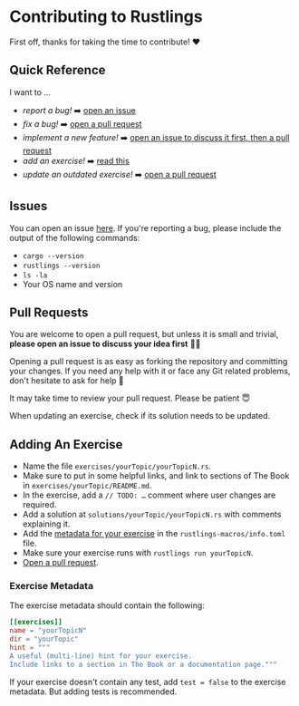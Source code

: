 # Contributing to Rustlings

First off, thanks for taking the time to contribute! ❤️

## Quick Reference

I want to …

- _report a bug!_ ➡️ [open an issue](#issues)
- _fix a bug!_ ➡️ [open a pull request](#pull-requests)
- _implement a new feature!_ ➡️ [open an issue to discuss it first, then a pull request](#issues)
- _add an exercise!_ ➡️ [read this](#adding-an-exercise)
- _update an outdated exercise!_ ➡️ [open a pull request](#pull-requests)

## Issues

You can open an issue [here](https://github.com/rust-lang/rustlings/issues/new).
If you're reporting a bug, please include the output of the following commands:

- `cargo --version`
- `rustlings --version`
- `ls -la`
- Your OS name and version

## Pull Requests

You are welcome to open a pull request, but unless it is small and trivial, **please open an issue to discuss your idea first** 🙏🏼

Opening a pull request is as easy as forking the repository and committing your changes.
If you need any help with it or face any Git related problems, don't hesitate to ask for help 🤗

It may take time to review your pull request.
Please be patient 😇

When updating an exercise, check if its solution needs to be updated.

## Adding An Exercise

- Name the file `exercises/yourTopic/yourTopicN.rs`.
- Make sure to put in some helpful links, and link to sections of The Book in `exercises/yourTopic/README.md`.
- In the exercise, add a `// TODO: …` comment where user changes are required.
- Add a solution at `solutions/yourTopic/yourTopicN.rs` with comments explaining it.
- Add the [metadata for your exercise](#exercise-metadata) in the `rustlings-macros/info.toml` file.
- Make sure your exercise runs with `rustlings run yourTopicN`.
- [Open a pull request](#pull-requests).

### Exercise Metadata

The exercise metadata should contain the following:

```toml
[[exercises]]
name = "yourTopicN"
dir = "yourTopic"
hint = """
A useful (multi-line) hint for your exercise.
Include links to a section in The Book or a documentation page."""
```

If your exercise doesn't contain any test, add `test = false` to the exercise metadata.
But adding tests is recommended.
